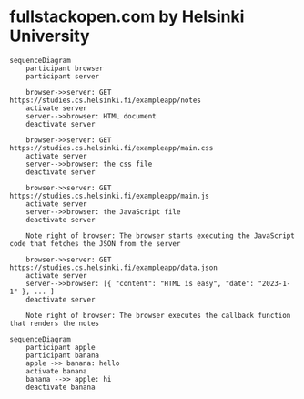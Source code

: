 <!--
 * @Author: Frank Chu
 * @Date: 2023-01-21 00:38:13
 * @LastEditors: Frank Chu
 * @LastEditTime: 2023-01-23 10:54:15
 * @FilePath: /fullstackopen/README.md
 * @Description: 
 * 
 * Copyright (c) 2023 by Frank Chu, All Rights Reserved. 
-->
# fullstackopen.com by Helsinki University

```mermaid
sequenceDiagram
    participant browser
    participant server
    
    browser->>server: GET https://studies.cs.helsinki.fi/exampleapp/notes
    activate server
    server-->>browser: HTML document
    deactivate server
    
    browser->>server: GET https://studies.cs.helsinki.fi/exampleapp/main.css
    activate server
    server-->>browser: the css file
    deactivate server
    
    browser->>server: GET https://studies.cs.helsinki.fi/exampleapp/main.js
    activate server
    server-->>browser: the JavaScript file
    deactivate server
    
    Note right of browser: The browser starts executing the JavaScript code that fetches the JSON from the server
    
    browser->>server: GET https://studies.cs.helsinki.fi/exampleapp/data.json
    activate server
    server-->>browser: [{ "content": "HTML is easy", "date": "2023-1-1" }, ... ]
    deactivate server    

    Note right of browser: The browser executes the callback function that renders the notes 
```

```mermaid
sequenceDiagram
    participant apple
    participant banana
    apple ->> banana: hello
    activate banana
    banana -->> apple: hi
    deactivate banana
```
